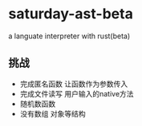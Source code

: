 # saturday-ast-beta
a languate interpreter with rust(beta)


## 挑战
* 完成匿名函数 让函数作为参数传入
* 完成文件读写 用户输入的native方法
* 随机数函数
* 没有数组 对象等结构